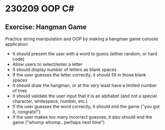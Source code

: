 # 230209 OOP C#

## Exercise: Hangman Game
Practice string manipulation and OOP by making a hangman game console application

- It should present the user with a word to guess (either random, or hard code)
- Allow users to select/enter a letter
- It should display number of letters as blank spaces
- If the user guesses the letter correctly, it should fill in those blank spaces
- It should draw the hangman, or at the very least have a limited number of tries
- It should validate the user input that it is an alphabet (and not a special character, whitespace, number, etc.)
- If the user guesses the word correctly, it should end the game ("you got it, congrats!")
- If the user makes too many incorrect guesses, it also should end the game ("whomp whomp.. perhaps next time")

